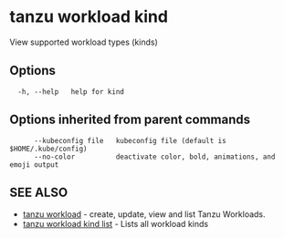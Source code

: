 # tanzu workload kind

View supported workload types (kinds)

## Options

```console
  -h, --help   help for kind
```

## Options inherited from parent commands

```console
      --kubeconfig file   kubeconfig file (default is $HOME/.kube/config)
      --no-color          deactivate color, bold, animations, and emoji output
```

## SEE ALSO

* [tanzu workload](tanzu_workload.hbs.md)	 - create, update, view and list Tanzu Workloads.
* [tanzu workload kind list](tanzu_workload_kind_list.hbs.md)	 - Lists all workload kinds

